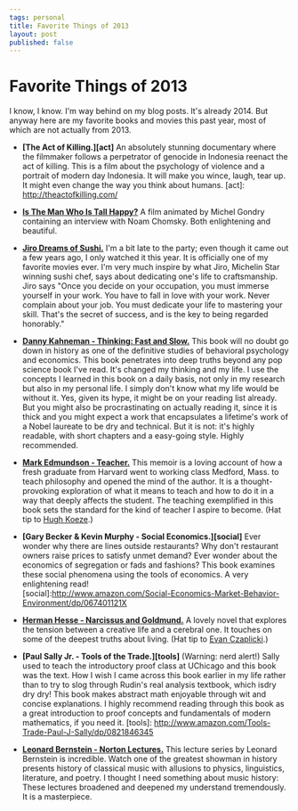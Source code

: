 ```yaml
--- 
tags: personal
title: Favorite Things of 2013
layout: post
published: false
---
```


# Favorite Things of 2013

I know, I know. I'm way behind on my blog posts. It's already 2014. But anyway here are my favorite books and movies this past year, most of which are not actually from 2013. 

* __[The Act of Killing.][act]__ An absolutely stunning documentary where the filmmaker follows a perpetrator of genocide in Indonesia reenact the act of killing. This is a film about the psychology of violence and a portrait of modern day Indonesia. It will make you wince, laugh, tear up. It might even change the way you think about humans. 
[act]: http://theactofkilling.com/

* __[Is The Man Who Is Tall Happy?][tall]__ A film animated by Michel Gondry containing an interview with Noam Chomsky. Both enlightening and beautiful. 

[tall]:http://www.youtube.com/watch?v=d9c4xJEP6eI

* __[Jiro Dreams of Sushi.][jiro]__ I'm a bit late to the party; even though it came out a few years ago, I only watched it this year. It is officially one of my favorite movies ever. I'm very much inspire by what Jiro, Michelin Star winning sushi chef, says about dedicating one's life to craftsmanship. Jiro says "Once you decide on your occupation, you must immerse yourself in your work. You have to fall in love with your work. Never complain about your job. You must dedicate your life to mastering your skill. That's the secret of success, and is the key to being regarded honorably." 

[jiro]: http://www.magpictures.com/jirodreamsofsushi/

* __[Danny Kahneman - Thinking: Fast and Slow.][dk]__ This book will no doubt go down in history as one of the definitive studies of behavioral psychology and economics. This book penetrates into deep truths beyond any pop science book I've read. It's changed my thinking and my life. I use the concepts I learned in this book on a daily basis, not only in my research but also in my personal life. I simply don't know what my life would be without it. Yes, given its hype, it might be on your reading list already. But you might also be procrastinating on actually reading it, since it is thick and you might expect a work that encapsulates a lifetime's work of a Nobel laureate to be dry and technical. But it is not: it's highly readable, with short chapters and a easy-going style. Highly recommended. 

[dk]: http://www.amazon.com/Thinking-Fast-Slow-Daniel-Kahneman/dp/0374533555

* __[Mark Edmundson - Teacher.][teacher]__ This memoir is a loving account of how a fresh graduate from Harvard went to working class Medford, Mass. to teach philosophy and opened the mind of the author. It is a thought-provoking exploration of what it means to teach and how to do it in a way that deeply affects the student. The teaching exemplified in this book sets the standard for the kind of teacher I aspire to become. (Hat tip to [Hugh Koeze][hk].)

[hk]: http://hughkoeze.wordpress.com/
[teacher]: http://www.amazon.com/Teacher-One-Who-Made-Difference/dp/0375708545/ref=sr_1_4?s=books&ie=UTF8&qid=1388783398&sr=1-4&keywords=mark+edmundson

* __[Gary Becker & Kevin Murphy - Social Economics.][social]__ Ever wonder why there are lines outside restaurants? Why don't restaurant owners raise prices to satisfy unmet demand? Ever wonder about the economics of segregation or fads and fashions? This book examines these social phenomena using the tools of economics. A very enlightening read!  
[social]:http://www.amazon.com/Social-Economics-Market-Behavior-Environment/dp/067401121X

* __[Herman Hesse - Narcissus and Goldmund.][hesse]__ A lovely novel that explores the tension between a creative life and a cerebral one. It touches on some of the deepest truths about living. (Hat tip to [Evan Czaplicki][cz].)

[cz]: https://twitter.com/czaplic
[hesse]: http://www.amazon.com/Narcissus-Goldmund-Novel-Hermann-Hesse/dp/0312421672/ref=pd_sim_b_1

* __[Paul Sally Jr. - Tools of the Trade.][tools]__ (Warning: nerd alert!) Sally used to teach the introductory proof class at UChicago and this book was the text. How I wish I came across this book earlier in my life rather than to try to slog through Rudin's real analysis textbook, which isdry dry dry! This book makes abstract math enjoyable through wit and concise explanations. I highly recommend reading through this book as a great introduction to proof concepts and fundamentals of modern mathematics, if you need it. 
[tools]: http://www.amazon.com/Tools-Trade-Paul-J-Sally/dp/0821846345

* __[Leonard Bernstein - Norton Lectures.][bernstein]__ This lecture series by Leonard Bernstein is incredible. Watch one of the greatest showman in history presents history of classical music with allusions to physics, linguistics, literature, and poetry. I thought I need something about music history: These lectures broadened and deepened my understand tremendously. It is a masterpiece. 

[bernstein]: http://www.openculture.com/2012/03/leonard_bernsteins_masterful_lectures_on_music.html

